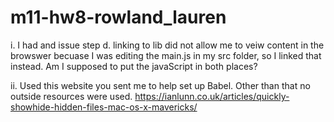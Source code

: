 # m11-hw8-rowland_lauren


i. 	I had and issue step d. linking to lib did not allow  me to veiw 		content in the browswer becuase I was editing the main.js in my src 	folder, so I linked that instead. Am I supposed to put the 				javaScript in both places?

ii. Used this website you sent me to help set up Babel. Other than that 	no outside resources were used. 
	https://ianlunn.co.uk/articles/quickly-showhide-hidden-files-mac-os-x-mavericks/
